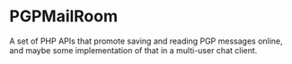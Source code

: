 PGPMailRoom
===========

A set of PHP APIs that promote saving and reading PGP messages online, and maybe some implementation of that in a multi-user chat client.
